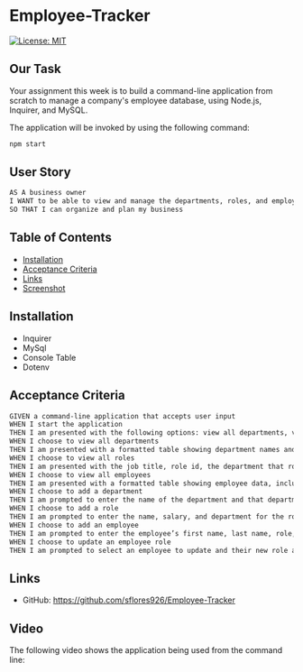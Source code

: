 # Employee-Tracker


[![License: MIT](https://img.shields.io/badge/License-MIT-blue.svg)](https://opensource.org/licenses/MIT)

## Our Task

Your assignment this week is to build a command-line application from scratch to manage a company's employee database, using Node.js, Inquirer, and MySQL.


The application will be invoked by using the following command:

```bash
npm start
```

## User Story
```md
AS A business owner
I WANT to be able to view and manage the departments, roles, and employees in my company
SO THAT I can organize and plan my business
```



## Table of Contents

  - [Installation](#installation)
  - [Acceptance Criteria](#acceptance-criteria)
  - [Links](#links)
  - [Screenshot](#screenshot)

## Installation

* Inquirer
* MySql
* Console Table
* Dotenv


## Acceptance Criteria

```md
GIVEN a command-line application that accepts user input
WHEN I start the application
THEN I am presented with the following options: view all departments, view all roles, view all employees, add a department, add a role, add an employee, and update an employee role
WHEN I choose to view all departments
THEN I am presented with a formatted table showing department names and department ids
WHEN I choose to view all roles
THEN I am presented with the job title, role id, the department that role belongs to, and the salary for that role
WHEN I choose to view all employees
THEN I am presented with a formatted table showing employee data, including employee ids, first names, last names, job titles, departments, salaries, and managers that the employees report to
WHEN I choose to add a department
THEN I am prompted to enter the name of the department and that department is added to the database
WHEN I choose to add a role
THEN I am prompted to enter the name, salary, and department for the role and that role is added to the database
WHEN I choose to add an employee
THEN I am prompted to enter the employee’s first name, last name, role, and manager, and that employee is added to the database
WHEN I choose to update an employee role
THEN I am prompted to select an employee to update and their new role and this information is updated in the database 
```

## Links

* GitHub: https://github.com/sflores926/Employee-Tracker



## Video

The following video shows the application being used from the command line:




